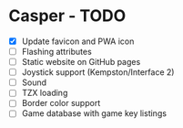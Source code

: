 # Casper - TODO

- [x] Update favicon and PWA icon
- [ ] Flashing attributes
- [ ] Static website on GitHub pages
- [ ] Joystick support (Kempston/Interface 2)
- [ ] Sound
- [ ] TZX loading
- [ ] Border color support
- [ ] Game database with game key listings
